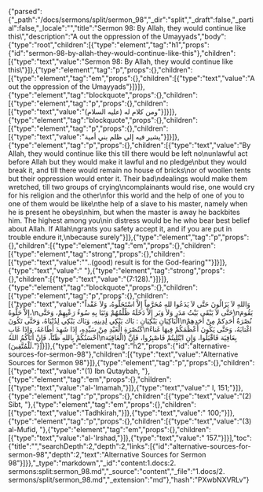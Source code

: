 {"parsed":{"_path":"/docs/sermons/split/sermon_98","_dir":"split","_draft":false,"_partial":false,"_locale":"","title":"Sermon 98:  By Allah, they would continue like this\\","description":"A out the oppression of the Umayyads","body":{"type":"root","children":[{"type":"element","tag":"h1","props":{"id":"sermon-98-by-allah-they-would-continue-like-this"},"children":[{"type":"text","value":"Sermon 98:  By Allah, they would continue like this\\"}]},{"type":"element","tag":"p","props":{},"children":[{"type":"element","tag":"em","props":{},"children":[{"type":"text","value":"A out the oppression of the Umayyads"}]}]},{"type":"element","tag":"blockquote","props":{},"children":[{"type":"element","tag":"p","props":{},"children":[{"type":"text","value":"ومن كلام له (عليه السلام)"}]}]},{"type":"element","tag":"blockquote","props":{},"children":[{"type":"element","tag":"p","props":{},"children":[{"type":"text","value":"يشير فيه إلى ظلم بني أمية"}]}]},{"type":"element","tag":"p","props":{},"children":[{"type":"text","value":"By Allah, they would continue like this till there would be left no\nunlawful act before Allah but they would make it lawful and no pledge\nbut they would break it, and till there would remain no house of bricks\nor of woollen tents but their oppression would enter it. Their bad\ndealings would make them wretched, till two groups of crying\ncomplainants would rise, one would cry for his religion and the other\nfor this world and the help of one of you to one of them would be like\nthe help of a slave to his master, namely when he is present he obeys\nhim, but when the master is away he backbites him. The highest among you\nin distress would be he who bear best belief about Allah. If Allah\ngrants you safety accept it, and if you are put in trouble endure it,\nbecause surely"}]},{"type":"element","tag":"p","props":{},"children":[{"type":"element","tag":"em","props":{},"children":[{"type":"element","tag":"strong","props":{},"children":[{"type":"text","value":"\"..(good) result is for the God-fearing\""}]}]},{"type":"text","value":" "},{"type":"element","tag":"strong","props":{},"children":[{"type":"text","value":"(7:128)."}]}]},{"type":"element","tag":"blockquote","props":{},"children":[{"type":"element","tag":"p","props":{},"children":[{"type":"text","value":"وَاللهِ لاَ يَزَالُونَ حَتَّى لاَ يَدَعُوا للهِ مُحَرَّماً إِلاَّ اسْتَحَلُّوهُ، وَلاَ عَقْداً إِلاَّ حَلُّوهُ،\nحَتَّى لاَ يَبْقَى بَيْتُ مَدَر وَلاَ وَبَر إِلاَّ دَخَلَهُ ظُلْمُهُمْ وَنَبَا بِهِ سُوءُ رَعْيِهِمْ، وَحَتَّى\nيَقُومَ الْبَاكِيَانِ يَبْكِيَانِ : بَاك يَبْكِي لِدِينِهِ، وَبَاك يَبْكِي لِدُنْيَاهُ، وَحَتَّى تَكُونَ\nنُصْرَةُ أَحَدِكمْ مِنْ أَحَدِهِمْ كَنُصْرَةِ الْعَبْدِ مِنْ سَيِّدِهِ، إِذَا شَهِدَ أَطَاعَهُ، وَإِذَا غَابِ\nاغْتابَهُ، وَحَتَّى يَكُونَ أَعْظَمَكُمْ فِيهَا غَناءً أَحْسَنُكُمْ بِاللهِ ظَنّاً، فَإِنْ أَتَاكُمُ اللهُ\nبِعَافِيَة فَاقْبَلُوا، وَإِنِ ابْتُلِيتُمْ فَاصْبِرُوا، فَإِنَّ (الْعَاقِبَة لَلْمُتَّقِينَ)."}]}]},{"type":"element","tag":"h2","props":{"id":"alternative-sources-for-sermon-98"},"children":[{"type":"text","value":"Alternative Sources for Sermon 98"}]},{"type":"element","tag":"p","props":{},"children":[{"type":"text","value":"(1) Ibn Qutaybah, "},{"type":"element","tag":"em","props":{},"children":[{"type":"text","value":"al-'Imamah,"}]},{"type":"text","value":" I, 151;"}]},{"type":"element","tag":"p","props":{},"children":[{"type":"text","value":"(2) Sibt, "},{"type":"element","tag":"em","props":{},"children":[{"type":"text","value":"Tadhkirah,"}]},{"type":"text","value":" 100;"}]},{"type":"element","tag":"p","props":{},"children":[{"type":"text","value":"(3) al-Mufid, "},{"type":"element","tag":"em","props":{},"children":[{"type":"text","value":"al-'Irshad,"}]},{"type":"text","value":" 157."}]}],"toc":{"title":"","searchDepth":2,"depth":2,"links":[{"id":"alternative-sources-for-sermon-98","depth":2,"text":"Alternative Sources for Sermon 98"}]}},"_type":"markdown","_id":"content:1.docs:2. sermons:split:sermon_98.md","_source":"content","_file":"1.docs/2. sermons/split/sermon_98.md","_extension":"md"},"hash":"PXwbNXVRLv"}